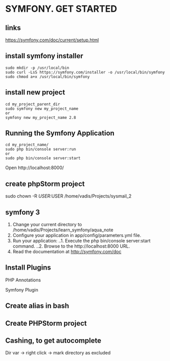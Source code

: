 # SYMFONY. GET STARTED
## links
https://symfony.com/doc/current/setup.html

## install symfony installer 
``` 
sudo mkdir -p /usr/local/bin
sudo curl -LsS https://symfony.com/installer -o /usr/local/bin/symfony
sudo chmod a+x /usr/local/bin/symfony
``` 
## install new project
```
cd my_project_parent_dir
sudo symfony new my_project_name
or
symfony new my_project_name 2.8
```

## Running the Symfony Application
```   
cd my_project_name/
sudo php bin/console server:run
or
sudo php bin/console server:start
```   
Open http://localhost:8000/

## create phpStorm project
sudo chown -R $USER:$USER /home/vadis/Projects/sysmail_2

## symfony 3
1. Change your current directory to /home/vadis/Projects/learn_symfony/aqua_note
2. Configure your application in app/config/parameters.yml file.
3. Run your application:
..1. Execute the php bin/console server:start command.
..2. Browse to the http://localhost:8000 URL.
4. Read the documentation at http://symfony.com/doc
## Install Plugins
PHP Annotations

Symfony Plugin

## Create alias in bash

## Create PHPStorm project

## Cashing, to get autocomplete
Dir var -> right click -> mark directory as excluded